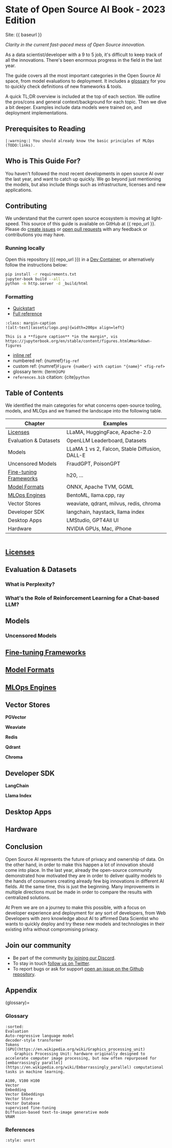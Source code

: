 # State of Open Source AI Book - 2023 Edition

Site: {{ baseurl }}

*Clarity in the current fast-paced mess of Open Source innovation.*

As a data scientist/developer with a 9 to 5 job, it's difficult to keep track of all the innovations. There's been enormous progress in the field in the last year.

The guide covers all the most important categories in the Open Source AI space, from model evaluations to deployment. It includes a [glossary](glossary) for you to quickly check definitions of new frameworks & tools.

A quick TL;DR overview is included at the top of each section. We outline the pros/cons and general context/background for each topic. Then we dive a bit deeper. Examples include data models were trained on, and deployment implementations.

## Prerequisites to Reading

```{eval-rst}
|:warning:| You should already know the basic principles of MLOps (TODO:links).
```

## Who is This Guide For?

You haven't followed the most recent developments in open source AI over the last year, and want to catch up quickly.
We go beyond just mentioning the models, but also include things such as infrastructure, licenses and new applications.

## Contributing

We understand that the current open source ecosystem is moving at light-speed. This source of this guide is available on GitHub at {{ repo_url }}. Please do [create issues](https://docs.github.com/en/issues/tracking-your-work-with-issues/creating-an-issue) or [open pull requests](https://docs.github.com/en/get-started/quickstart/contributing-to-projects) with any feedback or contributions you may have.

### Running locally

Open this repository ({{ repo_url }}) in a [Dev Container](https://containers.dev), or alternatively follow the instructions below:

```sh
pip install -r requirements.txt
jupyter-book build --all .
python -m http.server -d _build/html
```

### Formatting

- [Quickstart](https://jupyterbook.org/en/stable/reference/cheatsheet.html)
- [Full reference](https://jupyterbook.org/en/stable/content/myst.html)

```{figure-md} fig-ref
:class: margin-caption
![alt-text](assets/logo.png){width=200px align=left}

This is a **figure caption** *in the margin*, vis https://jupyterbook.org/en/stable/content/figures.html#markdown-figures
```

- [inline ref](fig-ref)
- numbered ref: {numref}`fig-ref`
- custom ref: {numref}`Figure {number} with caption "{name}" <fig-ref>`
- glossary term: {term}`GPU`
- `references.bib` citation: {cite}`python`

## Table of Contents

We identified the main categories for what concerns open-source tooling, models, and MLOps and we framed the landscape into the following table.

Chapter | Examples
---|---
[Licenses](licenses) | LLaMA, HuggingFace, Apache-2.0
Evaluation & Datasets | OpenLLM Leaderboard, Datasets
Models | LLaMA 1 vs 2, Falcon, Stable Diffusion, DALL-E
Uncensored Models | FraudGPT, PoisonGPT
[Fine-tuning Frameworks](fine-tuning) | h20, ...
[Model Formats](model-formats) | ONNX, Apache TVM, GGML
[MLOps Engines](mlops-engines) | BentoML, llama.cpp, ray
Vector Stores | weaviate, qdrant, milvus, redis, chroma
Developer SDK | langchain, haystack, llama index
Desktop Apps | LMStudio, GPT4All UI
Hardware | NVIDIA GPUs, Mac, iPhone

```{tableofcontents}
```

## [Licenses](licenses)

## Evaluation & Datasets

### What is Perplexity?

### What's the Role of Reinforcement Learning for a Chat-based LLM?

## Models

### Uncensored Models

## [Fine-tuning Frameworks](fine-tuning)

## [Model Formats](model-formats)

## [MLOps Engines](mlops-engines)

## Vector Stores

**PGVector**

**Weaviate**

**Redis**

**Qdrant**

**Chroma**

## Developer SDK

**LangChain**

**Llama Index**

## Desktop Apps

## Hardware

## Conclusion

Open Source AI represents the future of privacy and ownership of data. On the other hand, in order to make this happen a lot of innovation should come into place. In the last year, already the open-source community demonstrated how motivated they are in order to deliver quality models to the hands of consumers creating already few big innovations in different AI fields. At the same time, this is just the beginning. Many improvements in multiple directions must be made in order to compare the results with centralized solutions.

At Prem we are on a journey to make this possible, with a focus on developer experience and deployment for any sort of developers, from Web Developers with zero knowledge about AI to affirmed Data Scientist who wants to quickly deploy and try these new models and technologies in their existing infra without compromising privacy.

## Join our community

- Be part of the community [by joining our Discord](https://discord.com/invite/kpKk6vYVAn).
- To stay in touch [follow us on Twitter](https://twitter.com/premai_io).
- To report bugs or ask for support [open an issue on the Github repository](https://github.com/premAI-io/prem-app).

## Appendix

(glossary)=
### Glossary

```{glossary}
:sorted:
Evaluation
Auto-regressive language model
decoder-style transformer
Tokens
[GPU](https://en.wikipedia.org/wiki/Graphics_processing_unit)
    Graphics Processing Unit: hardware originally designed to accelerate computer image processing, but now often repurposed for [embarrassingly parallel](https://en.wikipedia.org/wiki/Embarrassingly_parallel) computational tasks in machine learning.

A100, V100 H100
Vector
Embedding
Vector Embeddings
Vector Store
Vector Database
supervised fine-tuning
Diffusion-based text-to-image generative mode
VRAM
```

### References

```{bibliography}
:style: unsrt
```
